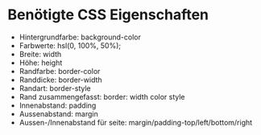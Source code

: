 # Benötigte CSS Eigenschaften
- Hintergrundfarbe: background-color
- Farbwerte: hsl(0, 100%, 50%);
- Breite: width
- Höhe: height
- Randfarbe: border-color
- Randdicke: border-width
- Randart: border-style
- Rand zusammengefasst: border: width color style
- Innenabstand: padding
- Aussenabstand: margin
- Aussen-/Innenabstand für seite: margin/padding-top/left/bottom/right